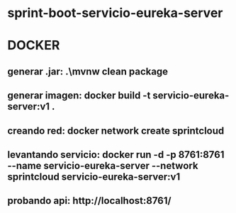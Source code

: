 # sprint-boot-servicio-eureka-server


# DOCKER
## generar .jar: .\mvnw clean package
## generar imagen: docker build -t servicio-eureka-server:v1 .
## creando red: docker network create sprintcloud
## levantando servicio: docker run -d -p 8761:8761 --name servicio-eureka-server --network sprintcloud servicio-eureka-server:v1
## probando api: http://localhost:8761/